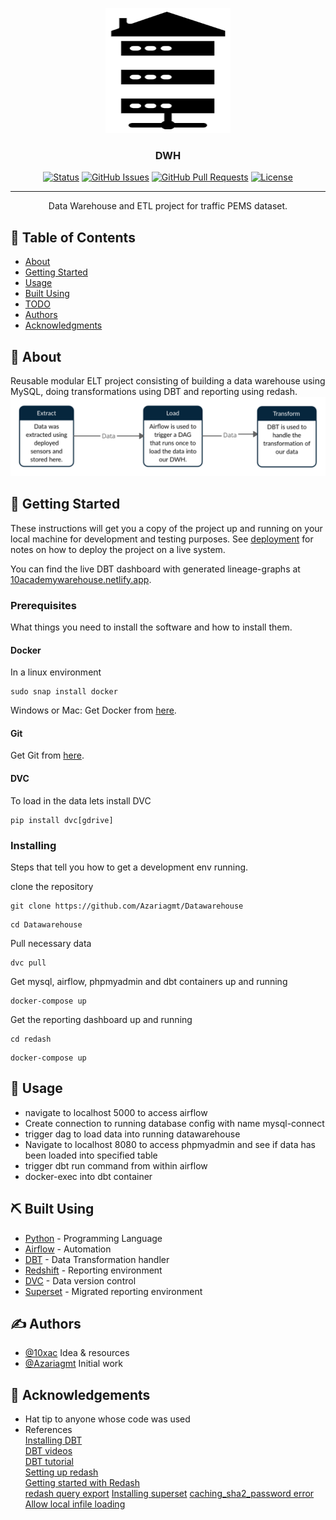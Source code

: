 <p align="center">
  <a href="" rel="noopener">
 <img width=200px height=200px src="./static/Logo.png" alt="Project logo"></a>
</p>

<h3 align="center">DWH</h3>

<div align="center">

[![Status](https://img.shields.io/badge/status-active-success.svg)]()
[![GitHub Issues](https://img.shields.io/github/issues/kylelobo/The-Documentation-Compendium.svg)](https://github.com/kylelobo/The-Documentation-Compendium/issues)
[![GitHub Pull Requests](https://img.shields.io/github/issues-pr/kylelobo/The-Documentation-Compendium.svg)](https://github.com/kylelobo/The-Documentation-Compendium/pulls)
[![License](https://img.shields.io/badge/license-MIT-blue.svg)](/LICENSE)

</div>

---

<p align="center"> Data Warehouse and ETL project for traffic PEMS dataset.
    <br> 
</p>

## 📝 Table of Contents

- [About](#about)
- [Getting Started](#getting_started)
- [Usage](#usage)
- [Built Using](#built_using)
- [TODO](./TODO.md)
- [Authors](#authors)
- [Acknowledgments](#acknowledgement)

## 🧐 About <a name = "about"></a>

Reusable modular ELT project consisting of building a data warehouse using MySQL, doing transformations using DBT and reporting using redash.
![ELT diagram](./static/ELT.png)

## 🏁 Getting Started <a name = "getting_started"></a>

These instructions will get you a copy of the project up and running on your local machine for development and testing purposes. See [deployment](#deployment) for notes on how to deploy the project on a live system.

You can find the live DBT dashboard with generated lineage-graphs at [10academywarehouse.netlify.app](https://10academywarehouse.netlify.app/#!/overview).

### Prerequisites

What things you need to install the software and how to install them.
<br>

#### Docker
In a linux environment
```
sudo snap install docker
```
Windows or Mac: Get Docker from [here](https://docs.docker.com/get-docker/).

#### Git
Get Git from [here](https://git-scm.com/downloads).

#### DVC
To load in the data lets install DVC
```
pip install dvc[gdrive]
```

### Installing

Steps that tell you how to get a development env running.

clone the repository
```
git clone https://github.com/Azariagmt/Datawarehouse
```
```
cd Datawarehouse
```
Pull necessary data
```
dvc pull
```
Get mysql, airflow, phpmyadmin and dbt containers up and running
```
docker-compose up
```
Get the reporting dashboard up and running
```
cd redash
```
```
docker-compose up
```


<!-- 

  cd data
  dvc pull

And repeat

```
until finished
```

End with an example of getting some data out of the system or using it for a little demo.

## 🔧 Running the tests <a name = "tests"></a>

Explain how to run the automated tests for this system.

### Break down into end to end tests

Explain what these tests test and why

```
Give an example
```

### And coding style tests

Explain what these tests test and why

```
Give an example
``` -->

## 🎈 Usage <a name="usage"></a>

* navigate to localhost 5000 to access airflow
* Create connection to running database config with name mysql-connect
* trigger dag to load data into running datawarehouse
* Navigate to localhost 8080 to access phpmyadmin and see if data has been loaded into specified table
* trigger dbt run command from within airflow
* docker-exec into dbt container


## ⛏️ Built Using <a name = "built_using"></a>

- [Python](https://www.python.org/) - Programming Language
- [Airflow](https://airflow.apache.org/) - Automation
- [DBT](https://www.getdbt.com/) - Data Transformation handler
- [Redshift](https://redash.io/) - Reporting environment
- [DVC](https://dvc.org/) - Data version control
- [Superset](https://superset.apache.org/) - Migrated reporting environment

## ✍️ Authors <a name = "authors"></a>
- [@10xac](https://github.com/10xac) Idea & resources
- [@Azariagmt](https://github.com/Azariagmt) Initial work

## 🎉 Acknowledgements <a name = "acknowledgement"></a>

- Hat tip to anyone whose code was used
- References  
[Installing DBT](https://docs.getdbt.com/dbt-cli/installation/#pip)  
[DBT videos](https://www.youtube.com/playlist?list=PLy4OcwImJzBLJzLYxpxaPUmCWp8j1esvT)  
[DBT tutorial](https://www.startdataengineering.com/post/dbt-data-build-tool-tutorial/)  
[Setting up redash](https://medium.com/@ikishan/creating-a-new-age-dashboard-with-self-hosted-open-source-redash-41e91434390)  
[Getting started with Redash](https://www.youtube.com/watch?v=Yn3_QDk2qQM&t=10s)  
[redash query export](https://gist.github.com/arikfr/598590356c4da18be976)
[Installing superset](https://superset.apache.org/docs/installation/installing-superset-using-docker-compose)
[caching_sha2_password error](https://stackoverflow.com/q/49194719/13011799)
[Allow local infile loading](https://stackoverflow.com/questions/59993844/error-loading-local-data-is-disabled-this-must-be-enabled-on-both-the-client)